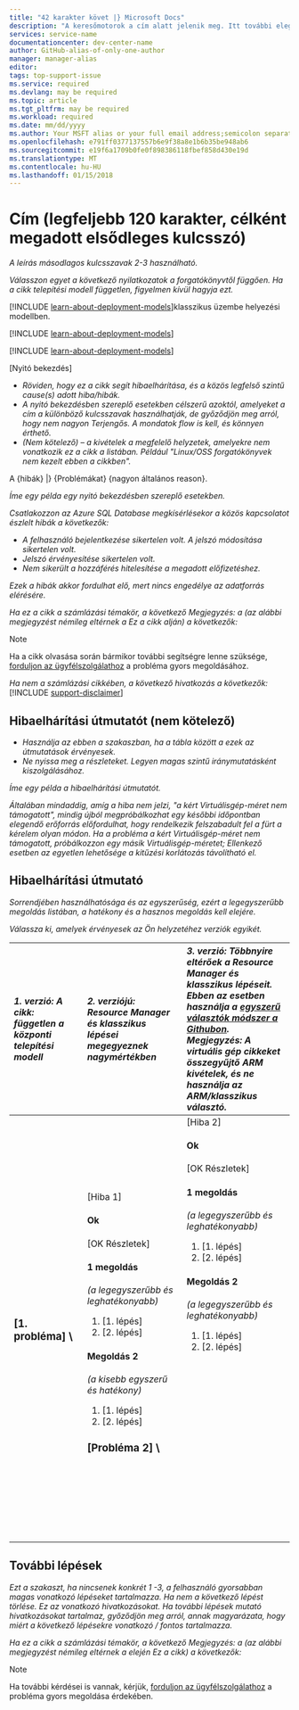 ```yaml
---
title: "42 karakter követ |} Microsoft Docs"
description: "A keresőmotorok a cím alatt jelenik meg. Itt további elegendő hellyel rendelkezik, több kulcsszót és egy leíró magyarázat, mint a cím használata"
services: service-name
documentationcenter: dev-center-name
author: GitHub-alias-of-only-one-author
manager: manager-alias
editor: 
tags: top-support-issue
ms.service: required
ms.devlang: may be required
ms.topic: article
ms.tgt_pltfrm: may be required
ms.workload: required
ms.date: mm/dd/yyyy
ms.author: Your MSFT alias or your full email address;semicolon separates two or more
ms.openlocfilehash: e791ff0377137557b6e9f38a8e1b6b35be948ab6
ms.sourcegitcommit: e19f6a1709b0fe0f898386118fbef858d430e19d
ms.translationtype: MT
ms.contentlocale: hu-HU
ms.lasthandoff: 01/15/2018
---
```

# <a name="title-maximum-120-characters-target-the-primary-keyword"></a>Cím (legfeljebb 120 karakter, célként megadott elsődleges kulcsszó)
*A leírás másodlagos kulcsszavak 2-3 használható.*

*Válasszon egyet a következő nyilatkozatok a forgatókönyvtől függően. Ha a cikk telepítési modell független, figyelmen kívül hagyja ezt.*

[!INCLUDE [learn-about-deployment-models](../../includes/learn-about-deployment-models-rm-include.md)]klasszikus üzembe helyezési modellben.

[!INCLUDE [learn-about-deployment-models](../../includes/learn-about-deployment-models-classic-include.md)]

[!INCLUDE [learn-about-deployment-models](../../learn-about-deployment-models-both-include.md)]

[Nyitó bekezdés]

* *Röviden, hogy ez a cikk segít hibaelhárítása, és a közös legfelső szintű cause(s) adott hiba/hibák.*
* *A nyitó bekezdésben szereplő esetekben célszerű azoktól, amelyeket a cím a különböző kulcsszavak használhatják, de győződjön meg arról, hogy nem nagyon Terjengős. A mondatok flow is kell, és könnyen érthető.*
* *(Nem kötelező) – a kivételek a megfelelő helyzetek, amelyekre nem vonatkozik ez a cikk a listában. Például "Linux/OSS forgatókönyvek nem kezelt ebben a cikkben".*

A {hibák} |} {Problémákat} {nagyon általános reason}.

*Íme egy példa egy nyitó bekezdésben szereplő esetekben.*

*Csatlakozzon az Azure SQL Database megkísérlésekor a közös kapcsolatot észlelt hibák a következők:*

* *A felhasználó bejelentkezése sikertelen volt. A jelszó módosítása sikertelen volt.*
* *Jelszó érvényesítése sikertelen volt.*
* *Nem sikerült a hozzáférés hitelesítése a megadott előfizetéshez.*

*Ezek a hibák akkor fordulhat elő, mert nincs engedélye az adatforrás elérésére.*

*Ha ez a cikk a számlázási témakör, a következő Megjegyzés: a (az alábbi megjegyzést némileg eltérnek a Ez a cikk alján) a következők:*

> [!NOTE]
> Ha a cikk olvasása során bármikor további segítségre lenne szüksége, [forduljon az ügyfélszolgálathoz](https://portal.azure.com/?#blade/Microsoft_Azure_Support/HelpAndSupportBlade) a probléma gyors megoldásához.
> 
> 

*Ha nem a számlázási cikkében, a következő hivatkozás a következők:*
[!INCLUDE [support-disclaimer](../../includes/support-disclaimer.md)]

## <a name="troubleshooting-guidance-optional"></a>Hibaelhárítási útmutatót (nem kötelező)
* *Használja az ebben a szakaszban, ha a tábla között a ezek az útmutatások érvényesek.*
* *Ne nyissa meg a részleteket. Legyen magas szintű iránymutatásként kiszolgálásához.*

*Íme egy példa a hibaelhárítási útmutatót.*

*Általában mindaddig, amíg a hiba nem jelzi, "a kért Virtuálisgép-méret nem támogatott", mindig újból megpróbálkozhat egy későbbi időpontban elegendő erőforrás előfordulhat, hogy rendelkezik felszabadult fel a fürt a kérelem olyan módon. Ha a probléma a kért Virtuálisgép-méret nem támogatott, próbálkozzon egy másik Virtuálisgép-méretet; Ellenkező esetben az egyetlen lehetősége a kitűzési korlátozás távolítható el.*

## <a name="troubleshooting-steps"></a>Hibaelhárítási útmutató
*Sorrendjében használhatósága és az egyszerűség, ezért a legegyszerűbb megoldás listában, a hatékony és a hasznos megoldás kell elejére.*

*Válassza ki, amelyek érvényesek az Ön helyzetéhez verziók egyikét.*

| <em>1. verzió: A cikk: független a központi telepítési modell</em> | <em>2. verziójú: Resource Manager és klasszikus lépései megegyeznek nagymértékben</em> | <em>3. verzió: Többnyire eltérőek a Resource Manager és klasszikus lépéseit. <br />Ebben az esetben használja a <a href="https://github.com/Azure/azure-content-pr/blob/master/contributor-guide/custom-markdown-extensions.md#simple-selectors">egyszerű választók módszer a Githubon</a>. <br />Megjegyzés: A virtuális gép cikkeket összegyűjtő ARM kivételek, és ne használja az ARM/klasszikus választó.</em> |
|:--- |:--- |:--- |
| <p><h3>[1. probléma] \ |[Hiba 1]</h3><h4>Ok</h4>[OK Részletek]</p><p><h4>1 megoldás</h4><em>(a legegyszerűbb és leghatékonyabb)</em></p><ol><li>[1. lépés]</li><li>[2. lépés]</li></ol><p><h4>Megoldás 2</h4><em>(a kisebb egyszerű és hatékony)</em></p><ol><li>[1. lépés]</li><li>[2. lépés]</li></ol><p><h3>[Probléma 2] \ |[Hiba 2]</h3><h4>Ok</h4>[OK Részletek]</p><p><h4>1 megoldás</h4><em>(a legegyszerűbb és leghatékonyabb)</em></p><ol><li>[1. lépés]</li><li>[2. lépés]</li></ol><p><h4>Megoldás 2</h4><em>(a legegyszerűbb és leghatékonyabb)</em></p><ol><li>[1. lépés]</li><li>[2. lépés]</li></ol><br /><br /><br /><br /><br /><br /><br /><br /><br /><br /><br /><br /><br /><br /><br /><br /> |

## <a name="next-steps"></a>További lépések
*Ezt a szakaszt, ha nincsenek konkrét 1 -3, a felhasználó gyorsabban magas vonatkozó lépéseket tartalmazza. Ha nem a következő lépést törlése. Ez az vonatkozó hivatkozásokat. Ha további lépések mutató hivatkozásokat tartalmaz, győződjön meg arról, annak magyarázata, hogy miért a következő lépésekre vonatkozó / fontos tartalmazza.*

*Ha ez a cikk a számlázási témakör, a következő Megjegyzés: a (az alábbi megjegyzést némileg eltérnek a elején Ez a cikk) a következők:*

> [!NOTE]
> Ha további kérdései is vannak, kérjük, [forduljon az ügyfélszolgálathoz](https://portal.azure.com/?#blade/Microsoft_Azure_Support/HelpAndSupportBlade) a probléma gyors megoldása érdekében.
> 
> 

